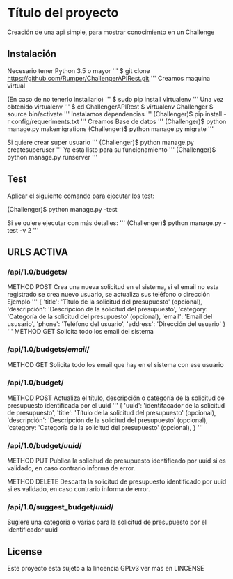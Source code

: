 # Título del proyecto

Creación de una api simple, para mostrar conocimiento en un Challenge


## Instalación

Necesario tener Python 3.5 o mayor
'''
$ git clone https://github.com/Rumper/ChallengerAPIRest.git
'''
Creamos maquina virtual

(En caso de no tenerlo installarlo)
'''
$ sudo pip install virtualenv
'''
Una vez obtenido virtualenv
'''
$ cd ChallengerAPIRest
$ virtualenv Challenger
$ source bin/activate
'''
Instalamos dependencias
'''
(Challenger)$ pip install -r config/requeriments.txt
'''
Creamos Base de datos
'''
(Challenger)$ python manage.py makemigrations
(Challenger)$ python manage.py migrate
'''

Si quiere crear super usuario
'''
(Challenger)$ python manage.py createsuperuser
'''
Ya esta listo para su funcionamiento
'''
(Challenger)$ python manage.py runserver
'''
## Test

Aplicar el siguiente comando para ejecutar los test:

(Challenger)$ python manage.py -test

Si se quiere ejecutar con más detalles:
'''
(Challenger)$ python manage.py -test -v 2
'''

## URLS ACTIVA

### /api/1.0/budgets/

METHOD POST
Crea una nueva solicitud en el sistema, si el email no esta registrado se crea nuevo usuario,
se actualiza sus teléfono o dirección
Ejemplo
'''
{
  'title': 'Título de la solicitud del presupuesto' (opcional),
  'descripción': 'Descripción de la solicitud del presupuesto',
  'category: 'Categoría de la solicitud del presupuesto' (opcional),
  'email': 'Email del ususario',
  'phone': 'Teléfono del usuario',
  'address': 'Dirección del usuario'
}
'''
METHOD GET
Solicita todo los email del sistema

### /api/1.0/budgets/_email_/

METHOD GET
Solicita todo los email que hay en el sistema con ese usuario


### /api/1.0/budget/

METHOD POST
Actualiza el título, descripción o categoría de la solicitud de presupuesto identificada por el uuid
'''
{
   'uuid': 'identifacador de la solicitud de presupuesto',
   'title': 'Título de la solicitud del presupuesto' (opcional),
   'descripción': 'Descripción de la solicitud del presupuesto' (opcional),
   'category: 'Categoría de la solicitud del presupuesto' (opcional),
}
'''

### /api/1.0/budget/_uuid_/

METHOD PUT
Publica la solicitud de presupuesto identificado por uuid si es validado, en caso contrario informa de error.

METHOD DELETE
Descarta la solicitud de presupuesto identificado por uuid si es validado, en caso contrario informa de error.


### /api/1.0/suggest_budget/_uuid_/

Sugiere una categoria o varias para la solicitud de presupuesto por el identificador uuid

## License

Este proyecto esta sujeto a la lincencia GPLv3 ver más en LINCENSE

